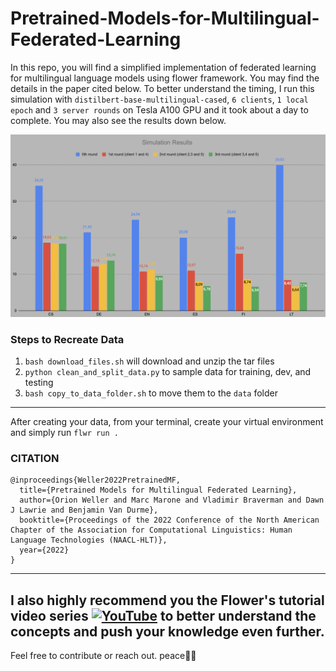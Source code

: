 # Pretrained-Models-for-Multilingual-Federated-Learning
In this repo, you will find a simplified implementation of federated learning for multilingual language models using flower framework. You may find the details in the paper cited below.
To better understand the timing, I run this simulation with `distilbert-base-multilingual-cased`, `6 clients`, `1 local epoch` and `3 server rounds` on Tesla A100 GPU and it took about a day to complete. You may also see the results down below.

![](visuals/results.png)

### Steps to Recreate Data
1. `bash download_files.sh` will download and unzip the tar files
2. `python clean_and_split_data.py` to sample data for training, dev, and testing
3. `bash copy_to_data_folder.sh` to move them to the `data` folder
---
After creating your data, from your terminal, create your virtual environment and simply run `flwr run .`

### CITATION
```
@inproceedings{Weller2022PretrainedMF,
  title={Pretrained Models for Multilingual Federated Learning},
  author={Orion Weller and Marc Marone and Vladimir Braverman and Dawn J Lawrie and Benjamin Van Durme},
  booktitle={Proceedings of the 2022 Conference of the North American Chapter of the Association for Computational Linguistics: Human Language Technologies (NAACL-HLT)},
  year={2022}
}
```
---
I also highly recommend you the Flower's tutorial video series
[![YouTube](https://img.shields.io/badge/YouTube-Watch%20Video-red?logo=youtube)](https://youtube.com/playlist?list=PLNG4feLHqCWkdlSrEL2xbCtGa6QBxlUZb&si=IVbQyoJG4s7ovPuV)
to better understand the concepts and push your knowledge even further.
---
Feel free to contribute or reach out. peace✌🏼